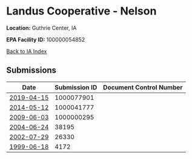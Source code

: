 # Landus Cooperative - Nelson

**Location:** Guthrie Center, IA

**EPA Facility ID:** 100000054852

[Back to IA Index](../../index.md)

## Submissions

| Date | Submission ID | Document Control Number |
|------|--------------|-------------------------|
| [2019-04-15](submissions/1000077901.md) | 1000077901 |  |
| [2014-05-12](submissions/1000041777.md) | 1000041777 |  |
| [2009-06-03](submissions/1000000295.md) | 1000000295 |  |
| [2004-06-24](submissions/38195.md) | 38195 |  |
| [2002-07-29](submissions/26330.md) | 26330 |  |
| [1999-06-18](submissions/4172.md) | 4172 |  |
